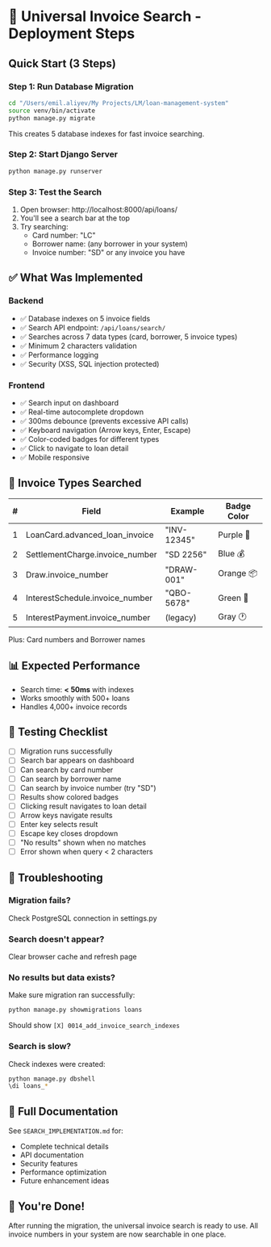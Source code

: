 # 🚀 Universal Invoice Search - Deployment Steps

## Quick Start (3 Steps)

### Step 1: Run Database Migration
```bash
cd "/Users/emil.aliyev/My Projects/LM/loan-management-system"
source venv/bin/activate
python manage.py migrate
```

This creates 5 database indexes for fast invoice searching.

### Step 2: Start Django Server
```bash
python manage.py runserver
```

### Step 3: Test the Search
1. Open browser: http://localhost:8000/api/loans/
2. You'll see a search bar at the top
3. Try searching:
   - Card number: "LC"
   - Borrower name: (any borrower in your system)
   - Invoice number: "SD" or any invoice you have

## ✅ What Was Implemented

### Backend
- ✅ Database indexes on 5 invoice fields
- ✅ Search API endpoint: `/api/loans/search/`
- ✅ Searches across 7 data types (card, borrower, 5 invoice types)
- ✅ Minimum 2 characters validation
- ✅ Performance logging
- ✅ Security (XSS, SQL injection protected)

### Frontend
- ✅ Search input on dashboard
- ✅ Real-time autocomplete dropdown
- ✅ 300ms debounce (prevents excessive API calls)
- ✅ Keyboard navigation (Arrow keys, Enter, Escape)
- ✅ Color-coded badges for different types
- ✅ Click to navigate to loan detail
- ✅ Mobile responsive

## 🎯 Invoice Types Searched

| # | Field | Example | Badge Color |
|---|-------|---------|-------------|
| 1 | LoanCard.advanced_loan_invoice | "INV-12345" | Purple 📄 |
| 2 | SettlementCharge.invoice_number | "SD 2256" | Blue 💰 |
| 3 | Draw.invoice_number | "DRAW-001" | Orange 📦 |
| 4 | InterestSchedule.invoice_number | "QBO-5678" | Green 📅 |
| 5 | InterestPayment.invoice_number | (legacy) | Gray 🕐 |

Plus: Card numbers and Borrower names

## 📊 Expected Performance

- Search time: **< 50ms** with indexes
- Works smoothly with 500+ loans
- Handles 4,000+ invoice records

## 🧪 Testing Checklist

- [ ] Migration runs successfully
- [ ] Search bar appears on dashboard
- [ ] Can search by card number
- [ ] Can search by borrower name
- [ ] Can search by invoice number (try "SD")
- [ ] Results show colored badges
- [ ] Clicking result navigates to loan detail
- [ ] Arrow keys navigate results
- [ ] Enter key selects result
- [ ] Escape key closes dropdown
- [ ] "No results" shown when no matches
- [ ] Error shown when query < 2 characters

## 🐛 Troubleshooting

### Migration fails?
Check PostgreSQL connection in settings.py

### Search doesn't appear?
Clear browser cache and refresh page

### No results but data exists?
Make sure migration ran successfully:
```bash
python manage.py showmigrations loans
```
Should show `[X] 0014_add_invoice_search_indexes`

### Search is slow?
Check indexes were created:
```bash
python manage.py dbshell
\di loans_*
```

## 📖 Full Documentation

See `SEARCH_IMPLEMENTATION.md` for:
- Complete technical details
- API documentation
- Security features
- Performance optimization
- Future enhancement ideas

## 🎉 You're Done!

After running the migration, the universal invoice search is ready to use. All invoice numbers in your system are now searchable in one place.

